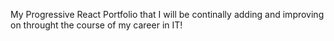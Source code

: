 My Progressive React Portfolio that I will be continally adding and improving on throught the course of my career in IT!